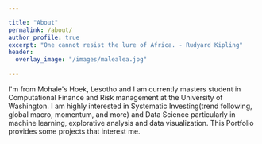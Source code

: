 ```yaml
---

title: "About"
permalink: /about/
author_profile: true
excerpt: "One cannot resist the lure of Africa. - Rudyard Kipling"
header:
  overlay_image: "/images/malealea.jpg"

---
```


I'm from Mohale's Hoek, Lesotho and I am currently masters student in Computational Finance and Risk management at the University of Washington. I am highly interested in Systematic Investing(trend following, global macro, momentum, and more) and Data Science particularly in machine learning, explorative analysis and data visualization. This Portfolio provides some projects that interest me.

